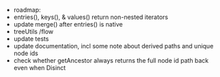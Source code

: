 - roadmap:
- entries(), keys(), & values() return non-nested iterators
- update merge() after entries() is native
- treeUtils /flow
- update tests
- update documentation, incl some note about derived paths and unique node ids
- check whether getAncestor always returns the full node id path back even when Disinct
